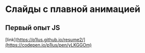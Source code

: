# Слайды с плавной анимацией

## Первый опыт JS

[link](https://p1lus.github.io/resume2/](https://codepen.io/p1lus/pen/yLKGGOm)

